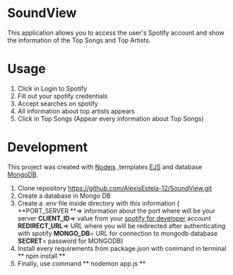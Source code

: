 # SoundView

This application allows you to access the user's Spotify account and show the information of the Top Songs and Top Artists.

# Usage
1. Click in Login to Spotify
2. Fill out your spotify credentials
3. Accept searches on spotify
4. All information about top artists appears
5. Click in Top Songs (Appear every information about Top Songs)

# Development

This project was created with [Nodejs](https://github.com/nodejs) ,templates [EJS](https://ejs.co/) and database [MongoDB](https://www.mongodb.com/es).

1. Clone repository  https://github.com/AlexisEstela-12/SoundView.git
2. Create a database in Mongo DB
3. Create a .env file inside directory with this information (
	**PORT_SERVER **=> information about the port where will be your server
	**CLIENT_ID**=> value from your [spotify for developer](https://developer.spotify.com/ ) account
	**REDIRECT_URL**=> URL where you will be redirected after authenticating with spotify 
	**MONGO_DB**= URL for connection to mongodb database
	**SECRET**= password for MONGODB) 
4. Install every requirements from package.json with command in terminal ** npm install **
5. Finally, use command ** nodemon app.js **

